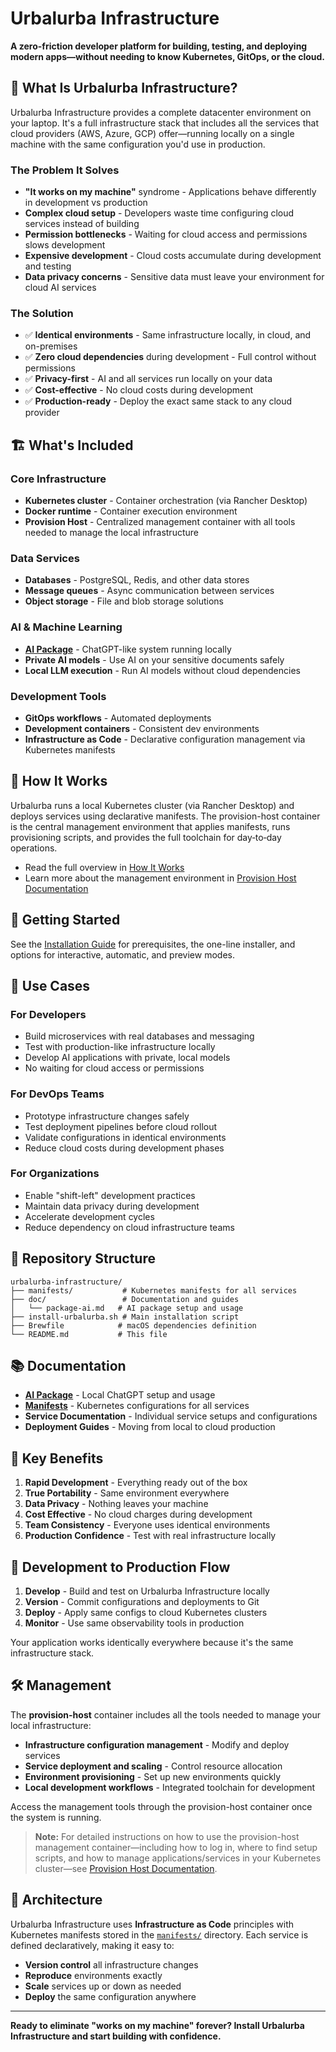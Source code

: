 # Urbalurba Infrastructure

**A zero-friction developer platform for building, testing, and deploying modern apps—without needing to know Kubernetes, GitOps, or the cloud.**

## 🎯 What Is Urbalurba Infrastructure?

Urbalurba Infrastructure provides a complete datacenter environment on your laptop. It's a full infrastructure stack that includes all the services that cloud providers (AWS, Azure, GCP) offer—running locally on a single machine with the same configuration you'd use in production.

### The Problem It Solves

- **"It works on my machine"** syndrome - Applications behave differently in development vs production
- **Complex cloud setup** - Developers waste time configuring cloud services instead of building
- **Permission bottlenecks** - Waiting for cloud access and permissions slows development
- **Expensive development** - Cloud costs accumulate during development and testing
- **Data privacy concerns** - Sensitive data must leave your environment for cloud AI services

### The Solution

- ✅ **Identical environments** - Same infrastructure locally, in cloud, and on-premises
- ✅ **Zero cloud dependencies** during development - Full control without permissions
- ✅ **Privacy-first** - AI and all services run locally on your data
- ✅ **Cost-effective** - No cloud costs during development
- ✅ **Production-ready** - Deploy the exact same stack to any cloud provider

## 🏗️ What's Included

### Core Infrastructure
- **Kubernetes cluster** - Container orchestration (via Rancher Desktop)
- **Docker runtime** - Container execution environment
- **Provision Host** - Centralized management container with all tools needed to manage the local infrastructure

### Data Services
- **Databases** - PostgreSQL, Redis, and other data stores
- **Message queues** - Async communication between services
- **Object storage** - File and blob storage solutions

### AI & Machine Learning
- **[AI Package](doc/package-ai.md)** - ChatGPT-like system running locally
- **Private AI models** - Use AI on your sensitive documents safely
- **Local LLM execution** - Run AI models without cloud dependencies

### Development Tools
- **GitOps workflows** - Automated deployments
- **Development containers** - Consistent dev environments
- **Infrastructure as Code** - Declarative configuration management via Kubernetes manifests

## 🧠 How It Works

Urbalurba runs a local Kubernetes cluster (via Rancher Desktop) and deploys services using declarative manifests. The provision-host container is the central management environment that applies manifests, runs provisioning scripts, and provides the full toolchain for day‑to‑day operations.

- Read the full overview in [How It Works](doc/HOW_IT_WORKS.md)
- Learn more about the management environment in [Provision Host Documentation](doc/provision-host-readme.md)

## 🚀 Getting Started

See the [Installation Guide](doc/INSTALL.md) for prerequisites, the one-line installer, and options for interactive, automatic, and preview modes.

## 🎯 Use Cases

### For Developers
- Build microservices with real databases and messaging
- Test with production-like infrastructure locally
- Develop AI applications with private, local models
- No waiting for cloud access or permissions

### For DevOps Teams
- Prototype infrastructure changes safely
- Test deployment pipelines before cloud rollout
- Validate configurations in identical environments
- Reduce cloud costs during development phases

### For Organizations
- Enable "shift-left" development practices
- Maintain data privacy during development
- Accelerate development cycles
- Reduce dependency on cloud infrastructure teams

## 📁 Repository Structure

```
urbalurba-infrastructure/
├── manifests/           # Kubernetes manifests for all services
├── doc/                 # Documentation and guides
│   └── package-ai.md   # AI package setup and usage
├── install-urbalurba.sh # Main installation script
├── Brewfile            # macOS dependencies definition
└── README.md           # This file
```

## 📚 Documentation

- **[AI Package](doc/package-ai.md)** - Local ChatGPT setup and usage
- **[Manifests](manifests/)** - Kubernetes configurations for all services
- **Service Documentation** - Individual service setups and configurations
- **Deployment Guides** - Moving from local to cloud production

## 🌟 Key Benefits

1. **Rapid Development** - Everything ready out of the box
2. **True Portability** - Same environment everywhere
3. **Data Privacy** - Nothing leaves your machine
4. **Cost Effective** - No cloud charges during development
5. **Team Consistency** - Everyone uses identical environments
6. **Production Confidence** - Test with real infrastructure locally

## 🔄 Development to Production Flow

1. **Develop** - Build and test on Urbalurba Infrastructure locally
2. **Version** - Commit configurations and deployments to Git
3. **Deploy** - Apply same configs to cloud Kubernetes clusters
4. **Monitor** - Use same observability tools in production

Your application works identically everywhere because it's the same infrastructure stack.

## 🛠️ Management

The **provision-host** container includes all the tools needed to manage your local infrastructure:

- **Infrastructure configuration management** - Modify and deploy services
- **Service deployment and scaling** - Control resource allocation
- **Environment provisioning** - Set up new environments quickly
- **Local development workflows** - Integrated toolchain for development

Access the management tools through the provision-host container once the system is running.

> **Note:** For detailed instructions on how to use the provision-host management container—including how to log in, where to find setup scripts, and how to manage applications/services in your Kubernetes cluster—see [Provision Host Documentation](doc/provision-host-readme.md).

## 🔧 Architecture

Urbalurba Infrastructure uses **Infrastructure as Code** principles with Kubernetes manifests stored in the [`manifests/`](manifests/) directory. Each service is defined declaratively, making it easy to:

- **Version control** all infrastructure changes
- **Reproduce** environments exactly
- **Scale** services up or down as needed
- **Deploy** the same configuration anywhere

---

**Ready to eliminate "works on my machine" forever? Install Urbalurba Infrastructure and start building with confidence.**
